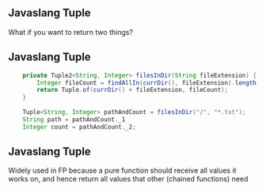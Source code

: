## Javaslang Tuple

What if you want to return two things?


## Javaslang Tuple

~~~java
    private Tuple2<String, Integer> filesInDir(String fileExtension) {
        Integer fileCount = findAllIn(currDir(), fileExtension).length();
        return Tuple.of(currDir() + fileExtension, fileCount);
    }
    
    Tuple<String, Integer> pathAndCount = filesInDir("/", "*.txt");
    String path = pathAndCount._1
    Integer count = pathAndCount._2;
~~~


## Javaslang Tuple
Widely used in FP because a pure function should receive all values it works on, 
and hence return all values that other (chained functions) need
